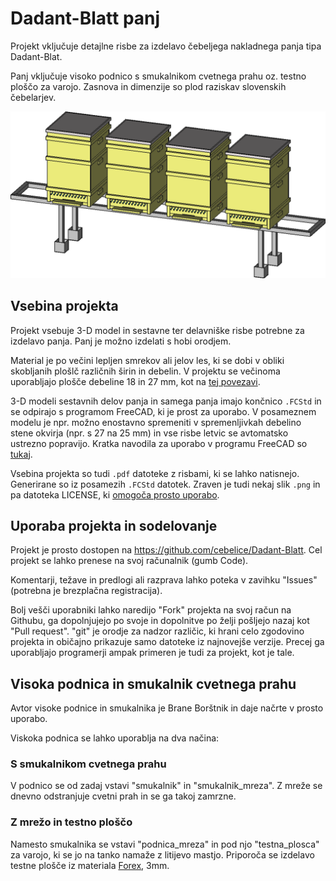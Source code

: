 Dadant-Blatt panj
=================
Projekt vključuje detajlne risbe za izdelavo čebeljega nakladnega panja tipa Dadant-Blat.

Panj vključuje visoko podnico s smukalnikom cvetnega prahu oz. testno ploščo za varojo. Zasnova in dimenzije so plod raziskav slovenskih čebelarjev.

![Čebelnjak z Dadant-Blat panji](čebelnjak.png)


Vsebina projekta
----------------
Projekt vsebuje 3-D model in sestavne ter delavniške risbe potrebne za izdelavo panja. Panj je možno izdelati s hobi orodjem.

Material je po večini lepljen smrekov ali jelov les, ki se dobi v obliki skobljanih plošlč različnih širin in debelin. V projektu se večinoma uporabljajo plošče debeline 18 in 27 mm, kot na [tej povezavi](https://trgovina.slovenijales.si/lesni-materiali/lepljene-plosce/lepljene-plosce-smreka/lepljena-plosca-smrekajelka-27-mm-300-x-2500-mm-kvaliteta).

3-D modeli sestavnih delov panja in samega panja imajo končnico ``.FCStd`` in se odpirajo s programom FreeCAD, ki je prost za uporabo. V posameznem modelu je npr. možno enostavno spremeniti v spremenljivkah debelino stene okvirja (npr. s 27 na 25 mm) in vse risbe letvic se avtomatsko ustrezno popravijo. Kratka navodila za uporabo v programu FreeCAD so [tukaj](FreeCAD/README.md).

Vsebina projekta so tudi ``.pdf`` datoteke z risbami, ki se lahko natisnejo. Generirane so iz posamezih ``.FCStd`` datotek. Zraven je tudi nekaj slik ``.png`` in pa datoteka LICENSE, ki [omogoča prosto uporabo](https://sl.wikipedia.org/wiki/Licenca_Apache).


Uporaba projekta in sodelovanje
-------------------------------
Projekt je prosto dostopen na https://github.com/cebelice/Dadant-Blatt. Cel projekt se lahko prenese na svoj računalnik (gumb Code).

Komentarji, težave in predlogi ali razprava lahko poteka v zavihku "Issues" (potrebna je brezplačna registracija).

Bolj vešči uporabniki lahko naredijo "Fork" projekta na svoj račun na Githubu, ga dopolnjujejo po svoje in dopolnitve po želji pošljejo nazaj kot "Pull request". "git" je orodje za nadzor različic, ki hrani celo zgodovino projekta in običajno prikazuje samo datoteke iz najnovejše verzije. Precej ga uporabljajo programerji ampak primeren je tudi za projekt, kot je tale.


Visoka podnica in smukalnik cvetnega prahu
------------------------------------------
Avtor visoke podnice in smukalnika je Brane Borštnik in daje načrte v prosto uporabo.

Viskoka podnica se lahko uporablja na dva načina:

### S smukalnikom cvetnega prahu
V podnico se od zadaj vstavi "smukalnik" in "smukalnik_mreza". Z mreže se dnevno odstranjuje cvetni prah in se ga takoj zamrzne.

### Z mrežo in testno ploščo
Namesto smukalnika se vstavi "podnica_mreza" in pod njo "testna_plosca" za varojo, ki se jo na tanko namaže z litijevo mastjo. Priporoča se izdelavo testne plošče iz materiala [Forex](http://www.sign-supply.si/forex-plosce-unipan/forex-plosce.html), 3mm.
